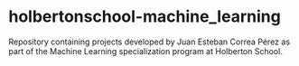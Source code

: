 # holbertonschool-machine_learning

Repository containing projects developed by Juan Esteban Correa Pérez as part of the Machine Learning specialization program at Holberton School.